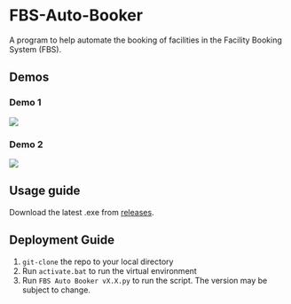 # FBS-Auto-Booker
A program to help automate the booking of facilities in the Facility Booking System (FBS).

## Demos

### Demo 1
![](assets/demo.gif)

### Demo 2
![](assets/demo2.gif)

## Usage guide
Download the latest .exe from [releases](https://github.com/Alwyn-Ong/FBS-Auto-Booker/releases).

## Deployment Guide
1. `git-clone` the repo to your local directory
2. Run `activate.bat` to run the virtual environment
3. Run `FBS Auto Booker vX.X.py` to run the script. The version may be subject to change.
